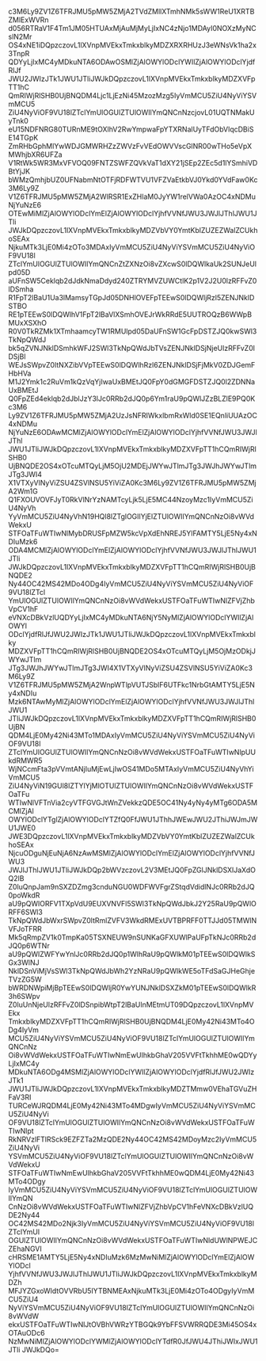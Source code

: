 c3M6Ly9ZV1Z6TFRJMU5pMW5ZMjA2TVdZMllXTmhNMk5sWW1ReU1XRTBZMlExWVRn
d056RTRaV1F4Tm1JM05HTUAxMjAuMjMyLjIxNC4zNjo1MDAyI0NOXzMyNCslN2Mr
OS4xNE1iDQpzczovL1lXVnpMVEkxTmkxblkyMDZXRXRHUzJ3eWNsVk1ha2x3TnpR
QDYyLjIxMC4yMDkuNTA6ODAwOSMlZjAlOWYlODclYWIlZjAlOWYlODclYjdfRlJf
JWU2JWIzJTk1JWU1JTliJWJkDQpzczovL1lXVnpMVEkxTmkxblkyMDZXVFpTT1hC
QmRIWjRlSHB0UjBNQDM4Ljc1LjEzNi45MzozMzg5IyVmMCU5ZiU4NyViYSVmMCU5
ZiU4NyViOF9VU18lZTclYmUlOGUlZTUlOWIlYmQNCnNzcjovL01UQTNMakUyTnk0
eU15NDFNRG80TURnME9tOXlhV2RwYmpwaFpYTXRNalUyTFdObVlqcDBiSE14TGpK
ZmRHbGphMlYwWDJGMWRHZzZWVzFvVEdOWVVscGlNR00wTHo5eVpXMWhjbXR6UFZa
V1RtWk5WR3MxVFVOQ09FNTZSWFZQVkVaT1dXY21jSEp2ZEc5d1lYSmhiVDBtYjJK
bWMzQmhjbUZ0UFNabmNtOTFjRDFWTVU1VFZVaEtkbVJ0Ykd0YVdFaw0Kc3M6Ly9Z
V1Z6TFRJMU5pMW5ZMjA2WlRSR1ExZHlaM0JyYW1relVWa0AzOC4xNDMuNjYuNzE6
OTEwMiMlZjAlOWYlODclYmElZjAlOWYlODclYjhfVVNfJWU3JWJlJThlJWU1JTli
JWJkDQpzczovL1lXVnpMVEkxTmkxblkyMDZVbVY0YmtKblZUZEZWalZCUkhoSEAx
NjkuMTk3LjE0Mi4zOTo3MDAxIyVmMCU5ZiU4NyViYSVmMCU5ZiU4NyViOF9VU18l
ZTclYmUlOGUlZTUlOWIlYmQNCnZtZXNzOi8vZXcwS0lDQWlkaUk2SUNJeUlpd05D
aUFnSW5Ceklqb2dJdkNmaDdyd240ZTRYMVZUWCtlK2p1V2J2U0lzRFFvZ0lDSmha
R1FpT2lBaU1Ua3lMamsyTGpJd05DNHlOVEFpTEEwS0lDQWljRzl5ZENJNklDSTBO
RE1pTEEwS0lDQWlhV1FpT2lBaVlXSmhOVEJrWkRRdE5UUTROQzB6WWpBMUxXSXhO
R0V0TkRZMk1XTmhaamcyTW1RMUlpd05DaUFnSW1GcFpDSTZJQ0kwSWl3TkNpQWdJ
bk5qZVNJNklDSmhkWFJ2SWl3TkNpQWdJbTVsZENJNklDSjNjeUlzRFFvZ0lDSjBl
WEJsSWpvZ0ltNXZibVVpTEEwS0lDQWlhRzl6ZENJNklDSjFjMkV0ZDJGemFHbHVa
M1J2Ymk1c2RuVm1kQzVqYjIwaUxBMEtJQ0FpY0dGMGFDSTZJQ0l2ZDNNaUxBMEtJ
Q0FpZEd4eklqb2dJblJzY3lJc0RRb2dJQ0p6Ym1raU9pQWlJZzBLZlE9PQ0Kc3M6
Ly9ZV1Z6TFRJMU5pMW5ZMjA2UzJsNFRIWkxlbmRxWld0SE1EQnliUUAzOC4xNDMu
NjYuNzE6ODAwMCMlZjAlOWYlODclYmElZjAlOWYlODclYjhfVVNfJWU3JWJlJThl
JWU1JTliJWJkDQpzczovL1lXVnpMVEkxTmkxblkyMDZXVFpTT1hCQmRIWjRlSHB0
UjBNQDE2OS4xOTcuMTQyLjM5OjU2MDEjJWYwJTlmJTg3JWJhJWYwJTlmJTg3JWI4
X1VTXyVlNyViZSU4ZSVlNSU5YiViZA0Kc3M6Ly9ZV1Z6TFRJMU5pMW5ZMjA2Wm1G
Q1FXOUVOVFJyT0RkVlNrYzNAMTcyLjk5LjE5MC44NzoyMzc1IyVmMCU5ZiU4NyVh
YyVmMCU5ZiU4NyVhN19HQl8lZTglOGIlYjElZTUlOWIlYmQNCnNzOi8vWVdWekxU
STFOaTFuWTIwNlMybDRUSFpMZW5kcVpXdEhNREJ5YlFAMTY5LjE5Ny4xNDIuMzk6
ODA4MCMlZjAlOWYlODclYmElZjAlOWYlODclYjhfVVNfJWU3JWJlJThlJWU1JTli
JWJkDQpzczovL1lXVnpMVEkxTmkxblkyMDZXVFpTT1hCQmRIWjRlSHB0UjBNQDE2
Ny44OC42MS42MDo4ODg4IyVmMCU5ZiU4NyViYSVmMCU5ZiU4NyViOF9VU18lZTcl
YmUlOGUlZTUlOWIlYmQNCnNzOi8vWVdWekxUSTFOaTFuWTIwNlZFVjZhbVpCV1hF
eVNXcDBkVzlUQDYyLjIxMC4yMDkuNTA6NjY5NyMlZjAlOWYlODclYWIlZjAlOWYl
ODclYjdfRlJfJWU2JWIzJTk1JWU1JTliJWJkDQpzczovL1lXVnpMVEkxTmkxblky
MDZXVFpTT1hCQmRIWjRlSHB0UjBNQDE2OS4xOTcuMTQyLjM5OjMzODkjJWYwJTlm
JTg3JWJhJWYwJTlmJTg3JWI4X1VTXyVlNyViZSU4ZSVlNSU5YiViZA0Kc3M6Ly9Z
V1Z6TFRJMU5pMW5ZMjA2WnpWTlpVUTJSblF6UTFkc1NrbGtAMTY5LjE5Ny4xNDIu
Mzk6NTAwMyMlZjAlOWYlODclYmElZjAlOWYlODclYjhfVVNfJWU3JWJlJThlJWU1
JTliJWJkDQpzczovL1lXVnpMVEkxTmkxblkyMDZXVFpTT1hCQmRIWjRlSHB0UjBN
QDM4LjE0My42Ni43MTo1MDAxIyVmMCU5ZiU4NyViYSVmMCU5ZiU4NyViOF9VU18l
ZTclYmUlOGUlZTUlOWIlYmQNCnNzOi8vWVdWekxUSTFOaTFuWTIwNlpUUkdRMWR5
WjNCcmFta3pVVmtANjIuMjEwLjIwOS41MDo5MTAxIyVmMCU5ZiU4NyVhYiVmMCU5
ZiU4NyViN19GUl8lZTYlYjMlOTUlZTUlOWIlYmQNCnNzOi8vWVdWekxUSTFOaTFu
WTIwNlVFTnVia2cyVTFGVGJtWnZVekkzQDE5OC41Ny4yNy4yMTg6ODA5MCMlZjAl
OWYlODclYTglZjAlOWYlODclYTZfQ0FfJWU1JThhJWEwJWU2JThiJWJmJWU1JWE0
JWE3DQpzczovL1lXVnpMVEkxTmkxblkyMDZVbVY0YmtKblZUZEZWalZCUkhoSEAx
NjcuODguNjEuNjA6NzAwMSMlZjAlOWYlODclYmElZjAlOWYlODclYjhfVVNfJWU3
JWJlJThlJWU1JTliJWJkDQp2bWVzczovL2V3MEtJQ0FpZGlJNklDSXlJaXdOQ2lB
Z0luQnpJam9nSXZDZmg3cnduNGU0WDFWVFgrZStqdVdidlNJc0RRb2dJQ0poWkdR
aU9pQWlORFV1TXpVdU9EUXVNVFl5SWl3TkNpQWdJbkJ2Y25RaU9pQWlORFF6SWl3
TkNpQWdJbWxrSWpvZ0ltRmlZVFV3WkdRMExUVTBPRFF0TTJJd05TMWlNVFJoTFRR
Mk5qRmpZV1k0TmpKa05TSXNEUW9nSUNKaGFXUWlPaUFpTkNJc0RRb2dJQ0p6WTNr
aU9pQWlZWFYwYnlJc0RRb2dJQ0p1WlhRaU9pQWlkM01pTEEwS0lDQWlkSGx3WlNJ
NklDSnViMjVsSWl3TkNpQWdJbWh2YzNRaU9pQWlkWE5oTFdSaGJHeGhjeTVzZG5W
bWRDNWpiMjBpTEEwS0lDQWljR0YwYUNJNklDSXZkM01pTEEwS0lDQWlkR3h6SWpv
Z0luUnNjeUlzRFFvZ0lDSnpibWtpT2lBaUlnMEtmUT09DQpzczovL1lXVnpMVEkx
TmkxblkyMDZXVFpTT1hCQmRIWjRlSHB0UjBNQDM4LjE0My42Ni43MTo4ODg4IyVm
MCU5ZiU4NyViYSVmMCU5ZiU4NyViOF9VU18lZTclYmUlOGUlZTUlOWIlYmQNCnNz
Oi8vWVdWekxUSTFOaTFuWTIwNmEwUlhkbGhaV205VVFtTkhhME0wQDYyLjIxMC4y
MDkuNTA6ODg4MSMlZjAlOWYlODclYWIlZjAlOWYlODclYjdfRlJfJWU2JWIzJTk1
JWU1JTliJWJkDQpzczovL1lXVnpMVEkxTmkxblkyMDZTMmw0VEhaTGVuZHFaV3RI
TURCeWJRQDM4LjE0My42Ni43MTo4MDgwIyVmMCU5ZiU4NyViYSVmMCU5ZiU4NyVi
OF9VU18lZTclYmUlOGUlZTUlOWIlYmQNCnNzOi8vWVdWekxUSTFOaTFuWTIwNlpt
RkNRVzlFTlRSck9EZFZTa2MzQDE2Ny44OC42MS42MDoyMzc2IyVmMCU5ZiU4NyVi
YSVmMCU5ZiU4NyViOF9VU18lZTclYmUlOGUlZTUlOWIlYmQNCnNzOi8vWVdWekxU
STFOaTFuWTIwNmEwUlhkbGhaV205VVFtTkhhME0wQDM4LjE0My42Ni43MTo4ODgy
IyVmMCU5ZiU4NyViYSVmMCU5ZiU4NyViOF9VU18lZTclYmUlOGUlZTUlOWIlYmQN
CnNzOi8vWVdWekxUSTFOaTFuWTIwNlZFVjZhbVpCV1hFeVNXcDBkVzlUQDE2Ny44
OC42MS42MDo2Njk3IyVmMCU5ZiU4NyViYSVmMCU5ZiU4NyViOF9VU18lZTclYmUl
OGUlZTUlOWIlYmQNCnNzOi8vWVdWekxUSTFOaTFuWTIwNldUWlNPWEJCZEhaNGVI
cHRSME1AMTY5LjE5Ny4xNDIuMzk6MzMwNiMlZjAlOWYlODclYmElZjAlOWYlODcl
YjhfVVNfJWU3JWJlJThlJWU1JTliJWJkDQpzczovL1lXVnpMVEkxTmkxblkyMDZh
MFJYZGxoWldtOVVRbU5IYTBNMEAxNjkuMTk3LjE0Mi4zOTo4ODgyIyVmMCU5ZiU4
NyViYSVmMCU5ZiU4NyViOF9VU18lZTclYmUlOGUlZTUlOWIlYmQNCnNzOi8vWVdW
ekxUSTFOaTFuWTIwNlJtOVBhVWRzYTBGQk9YbFFSVWRRQDE3Mi45OS4xOTAuODc6
NzMwNiMlZjAlOWYlODclYWMlZjAlOWYlODclYTdfR0JfJWU4JThiJWIxJWU1JTli
JWJkDQo=
